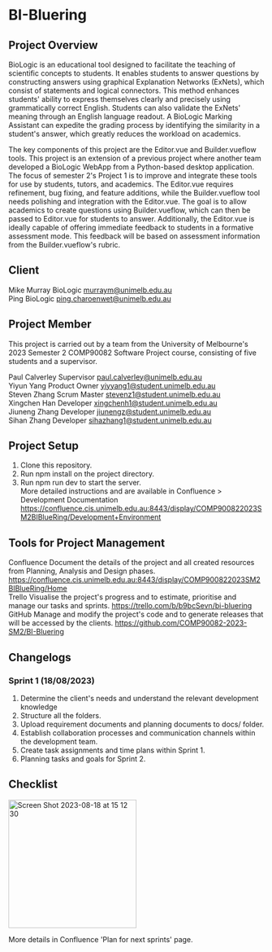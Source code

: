 # BI-Bluering
## Project Overview
BioLogic is an educational tool designed to facilitate the teaching of scientific concepts to students. It enables students to answer questions by constructing answers using graphical Explanation Networks (ExNets), which consist of statements and logical connectors. This method enhances students' ability to express themselves clearly and precisely using grammatically correct English. Students can also validate the ExNets' meaning through an English language readout. A BioLogic Marking Assistant can expedite the grading process by identifying the similarity in a student's answer, which greatly reduces the workload on academics.

The key components of this project are the Editor.vue and Builder.vueflow tools. This project is an extension of a previous project where another team developed a BioLogic WebApp from a Python-based desktop application. The focus of semester 2's Project 1 is to improve and integrate these tools for use by students, tutors, and academics. The Editor.vue requires refinement, bug fixing, and feature additions, while the Builder.vueflow tool needs polishing and integration with the Editor.vue. The goal is to allow academics to create questions using Builder.vueflow, which can then be passed to Editor.vue for students to answer. Additionally, the Editor.vue is ideally capable of offering immediate feedback to students in a formative assessment mode. This feedback will be based on assessment information from the Builder.vueflow's rubric.

## Client
Mike Murray	BioLogic	murraym@unimelb.edu.au  
Ping	BioLogic	ping.charoenwet@unimelb.edu.au


## Project Member
This project is carried out by a team from the University of Melbourne's 2023 Semester 2 COMP90082 Software Project course, consisting of five students and a supervisor.  

Paul ​Calverley	Supervisor	paul.calverley@unimelb.edu.au  
Yiyun Yang	Product Owner	yiyyang1@student.unimelb.edu.au  
Steven Zhang	Scrum Master	stevenz1@student.unimelb.edu.au  
Xingchen Han	Developer	xingchenh1@student.unimelb.edu.au  
Jiuneng Zhang	Developer	jiunengz@student.unimelb.edu.au  
Sihan Zhang	Developer	sihazhang1@student.unimelb.edu.au

## Project Setup
1. Clone this repository.  
2. Run npm install on the project directory.  
3. Run npm run dev to start the server.  
More detailed instructions and  are available in Confluence > Development Documentation
https://confluence.cis.unimelb.edu.au:8443/display/COMP900822023SM2BIBlueRing/Development+Environment  

## Tools for Project Management
Confluence	Document the details of the project and all created resources from Planning, Analysis and Design phases.	https://confluence.cis.unimelb.edu.au:8443/display/COMP900822023SM2BIBlueRing/Home  
Trello	Visualise the project's progress and to estimate, prioritise and manage our tasks and sprints.	https://trello.com/b/b9bcSevn/bi-bluering  
GitHub	Manage and modify the project's code and to generate releases that will be accessed by the clients.	https://github.com/COMP90082-2023-SM2/BI-Bluering  

## Changelogs
### Sprint 1 (18/08/2023)
1. Determine the client's needs and understand the relevant development knowledge
2. Structure all the folders.   
3. Upload requirement documents and planning documents to docs/ folder.    
4. Establish collaboration processes and communication channels within the development team.    
5. Create task assignments and time plans within Sprint 1.    
6. Planning tasks and goals for Sprint 2.    

## Checklist
<img width="252" alt="Screen Shot 2023-08-18 at 15 12 30" src="https://github.com/COMP90082-2023-SM2/BI-Bluering/assets/41511323/6ea58e7d-f17a-4379-9258-2b0db1b0aaa4">

More details in Confluence 'Plan for next sprints' page.
